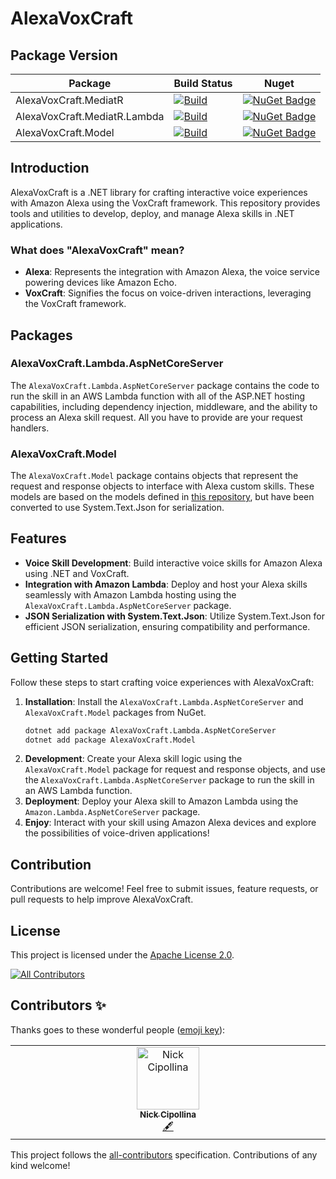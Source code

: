 # AlexaVoxCraft

## Package Version
| Package                      | Build Status | Nuget                                                                                                                                      |
|------------------------------| ------------ |--------------------------------------------------------------------------------------------------------------------------------------------|
| AlexaVoxCraft.MediatR        | [![Build](https://github.com/ncipollina/alexa-vox-craft/actions/workflows/build.yaml/badge.svg)](https://github.com/ncipollina/alexa-vox-craft/actions/workflows/build.yaml) | [![NuGet Badge](https://buildstats.info/nuget/AlexaVoxCraft.MediatR)](https://www.nuget.org/packages/AlexaVoxCraft.MediatR/)               |
| AlexaVoxCraft.MediatR.Lambda | [![Build](https://github.com/ncipollina/alexa-vox-craft/actions/workflows/build.yaml/badge.svg)](https://github.com/ncipollina/alexa-vox-craft/actions/workflows/build.yaml) | [![NuGet Badge](https://buildstats.info/nuget/AlexaVoxCraft.MediatR.Lambda)](https://www.nuget.org/packages/AlexaVoxCraft.MediatR.Lambda/) |
| AlexaVoxCraft.Model          | [![Build](https://github.com/ncipollina/alexa-vox-craft/actions/workflows/build.yaml/badge.svg)](https://github.com/ncipollina/alexa-vox-craft/actions/workflows/build.yaml) | [![NuGet Badge](https://buildstats.info/nuget/AlexaVoxCraft.Model)](https://www.nuget.org/packages/AlexaVoxCraft.Model/)                   |

## Introduction

AlexaVoxCraft is a .NET library for crafting interactive voice experiences with Amazon Alexa using the VoxCraft framework. This repository provides tools and utilities to develop, deploy, and manage Alexa skills in .NET applications.

### What does "AlexaVoxCraft" mean?

- **Alexa**: Represents the integration with Amazon Alexa, the voice service powering devices like Amazon Echo.
- **VoxCraft**: Signifies the focus on voice-driven interactions, leveraging the VoxCraft framework.

## Packages

### AlexaVoxCraft.Lambda.AspNetCoreServer

The `AlexaVoxCraft.Lambda.AspNetCoreServer` package contains the code to run the skill in an AWS Lambda function with all of the ASP.NET hosting capabilities, including dependency injection, middleware, and the ability to process an Alexa skill request. All you have to provide are your request handlers.

### AlexaVoxCraft.Model

The `AlexaVoxCraft.Model` package contains objects that represent the request and response objects to interface with Alexa custom skills. These models are based on the models defined in [this repository](https://github.com/timheuer/alexa-skills-dotnet), but have been converted to use System.Text.Json for serialization.

## Features

- **Voice Skill Development**: Build interactive voice skills for Amazon Alexa using .NET and VoxCraft.
- **Integration with Amazon Lambda**: Deploy and host your Alexa skills seamlessly with Amazon Lambda hosting using the `AlexaVoxCraft.Lambda.AspNetCoreServer` package.
- **JSON Serialization with System.Text.Json**: Utilize System.Text.Json for efficient JSON serialization, ensuring compatibility and performance.

## Getting Started

Follow these steps to start crafting voice experiences with AlexaVoxCraft:

1. **Installation**: Install the `AlexaVoxCraft.Lambda.AspNetCoreServer` and `AlexaVoxCraft.Model` packages from NuGet.
   ```bash
   dotnet add package AlexaVoxCraft.Lambda.AspNetCoreServer
   dotnet add package AlexaVoxCraft.Model
2. **Development**: Create your Alexa skill logic using the `AlexaVoxCraft.Model` package for request and response objects, and use the `AlexaVoxCraft.Lambda.AspNetCoreServer` package to run the skill in an AWS Lambda function.
3. **Deployment**: Deploy your Alexa skill to Amazon Lambda using the `Amazon.Lambda.AspNetCoreServer` package.
4. **Enjoy**: Interact with your skill using Amazon Alexa devices and explore the possibilities of voice-driven applications!

## Contribution

Contributions are welcome! Feel free to submit issues, feature requests, or pull requests to help improve AlexaVoxCraft.

## License

This project is licensed under the [Apache License 2.0](LICENSE).

<!-- ALL-CONTRIBUTORS-BADGE:START - Do not remove or modify this section -->
[![All Contributors](https://img.shields.io/badge/all_contributors-1-orange.svg?style=flat-square)](#contributors-)
<!-- ALL-CONTRIBUTORS-BADGE:END -->
## Contributors ✨

Thanks goes to these wonderful people ([emoji key](https://allcontributors.org/docs/en/emoji-key)):

<!-- ALL-CONTRIBUTORS-LIST:START - Do not remove or modify this section -->
<!-- prettier-ignore-start -->
<!-- markdownlint-disable -->
<table>
  <tbody>
    <tr>
      <td align="center" valign="top" width="14.28%"><a href="https://github.com/ncipollina"><img src="https://avatars.githubusercontent.com/u/1405469?v=4?s=100" width="100px;" alt="Nick Cipollina"/><br /><sub><b>Nick Cipollina</b></sub></a><br /><a href="#content-ncipollina" title="Content">🖋</a></td>
    </tr>
  </tbody>
</table>

<!-- markdownlint-restore -->
<!-- prettier-ignore-end -->

<!-- ALL-CONTRIBUTORS-LIST:END -->

This project follows the [all-contributors](https://github.com/all-contributors/all-contributors) specification. Contributions of any kind welcome!